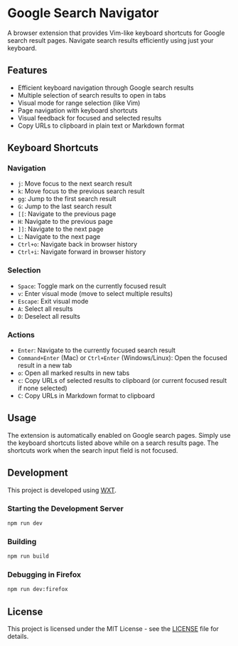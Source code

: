 # Google Search Navigator

A browser extension that provides Vim-like keyboard shortcuts for Google search result pages. Navigate search results efficiently using just your keyboard.

## Features

- Efficient keyboard navigation through Google search results
- Multiple selection of search results to open in tabs
- Visual mode for range selection (like Vim)
- Page navigation with keyboard shortcuts
- Visual feedback for focused and selected results
- Copy URLs to clipboard in plain text or Markdown format

## Keyboard Shortcuts

### Navigation
- `j`: Move focus to the next search result
- `k`: Move focus to the previous search result
- `gg`: Jump to the first search result
- `G`: Jump to the last search result
- `[[`: Navigate to the previous page
- `H`: Navigate to the previous page
- `]]`: Navigate to the next page
- `L`: Navigate to the next page
- `Ctrl+o`: Navigate back in browser history
- `Ctrl+i`: Navigate forward in browser history

### Selection
- `Space`: Toggle mark on the currently focused result
- `v`: Enter visual mode (move to select multiple results)
- `Escape`: Exit visual mode
- `A`: Select all results
- `D`: Deselect all results

### Actions
- `Enter`: Navigate to the currently focused search result
- `Command+Enter` (Mac) or `Ctrl+Enter` (Windows/Linux): Open the focused result in a new tab
- `o`: Open all marked results in new tabs
- `c`: Copy URLs of selected results to clipboard (or current focused result if none selected)
- `C`: Copy URLs in Markdown format to clipboard

## Usage

The extension is automatically enabled on Google search pages. Simply use the keyboard shortcuts listed above while on a search results page. The shortcuts work when the search input field is not focused.

## Development

This project is developed using [WXT](https://wxt.dev/).

### Starting the Development Server

```bash
npm run dev
```

### Building

```bash
npm run build
```

### Debugging in Firefox

```bash
npm run dev:firefox
```

## License

This project is licensed under the MIT License - see the [LICENSE](LICENSE) file for details. 
